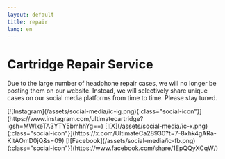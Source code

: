 ```yaml
---
layout: default
title: repair
lang: en
---
```


# Cartridge Repair Service

Due to the large number of headphone repair cases, we will no longer be posting them on our website. Instead, we will selectively share unique cases on our social media platforms from time to time. Please stay tuned.

<span class="social-icons">
  [![Instagram](/assets/social-media/ic-ig.png){:class="social-icon"}](https://www.instagram.com/ultimatecartridge?igsh=MWlxeTA3YTY5bmhhYg==)
  [![X](/assets/social-media/ic-x.png){:class="social-icon"}](https://x.com/UltimateCa28930?t=7-8xhk4gARa-KitAOmD0jQ&s=09)
  [![Facebook](/assets/social-media/ic-fb.png){:class="social-icon"}](https://www.facebook.com/share/1EpQQyXCqW/)
</span>
